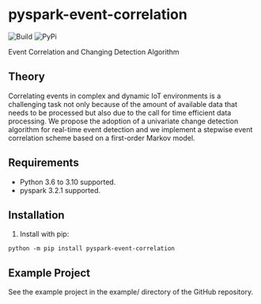 # pyspark-event-correlation
![Build](https://img.shields.io/badge/build-passing-green) ![PyPi](https://img.shields.io/badge/PyPi-1.0.2-blue)

Event Correlation and Changing Detection Algorithm

## Theory
Correlating events in complex and dynamic IoT environments is a challenging task not only because of the amount of available data that needs to be processed but also due to the call for time efficient data processing. We propose the adoption of a univariate change detection algorithm for real-time event detection and we implement a stepwise event correlation scheme based on a first-order Markov model.


## Requirements
* Python 3.6 to 3.10 supported.
* pyspark 3.2.1 supported.


## Installation
1. Install with pip:
```
python -m pip install pyspark-event-correlation
```


## Example Project
See the example project in the example/ directory of the GitHub repository.

